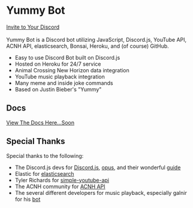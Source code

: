 # Yummy Bot
[Invite to Your Discord](https://discord.com/oauth2/authorize?client_id=701617011800932432&permissions=1278602305&scope=bot)<br/><br/>
Yummy Bot is a Discord bot utilizing JavaScript, Discord.js, YouTube API, ACNH API, elasticsearch, Bonsai, Heroku, and (of course) GitHub.

* Easy to use Discord Bot built on Discord.js
* Hosted on Heroku for 24/7 service
* Animal Crossing New Horizon data integration
* YouTube music playback integration
* Many meme and inside joke commands
* Based on Justin Bieber's "Yummy"

## Docs
[View The Docs Here...Soon](https://github.com/rtmacaibay/yummybot)

## Special Thanks
Special thanks to the following:

* The Discord.js devs for [Discord.js](https://www.npmjs.com/package/discord.js), [opus](https://www.npmjs.com/package/@discordjs/opus), and their wonderful [guide](https://discordjs.guide/#before-you-begin)
* Elastic for [elasticsearch](https://www.npmjs.com/package/elasticsearch)
* Tyler Richards for [simple-youtube-api](https://www.npmjs.com/package/simple-youtube-api)
* The ACNH community for [ACNH API](http://acnhapi.com/)
* The several different developers for music playback, especially galnir for his [bot](https://github.com/galnir/Master-Bot)